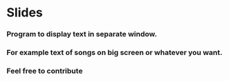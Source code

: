 Slides
===
### Program to display text in separate window. 
### For example text of songs on big screen or whatever you want.


### Feel free to contribute

